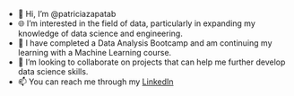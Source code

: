 - 👋 Hi, I’m @patriciazapatab
- 🌐 I’m interested in the field of data, particularly in expanding my knowledge of data science and engineering.
- 🚀 I have completed a Data Analysis Bootcamp and am continuing my learning with a Machine Learning course.
- 🤝 I’m looking to collaborate on projects that can help me further develop data science skills.
- 📫 You can reach me through my [LinkedIn](https://www.linkedin.com/in/patricia-zapata-blanco/)

<!---
patriciazapatab/patriciazapatab is a ✨ special ✨ repository because its `README.md` (this file) appears on your GitHub profile.
You can click the Preview link to take a look at your changes.
--->
